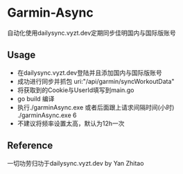 # Garmin-Async
自动化使用dailysync.vyzt.dev定期同步佳明国内与国际版账号



## Usage
- 在dailysync.vyzt.dev登陆并且添加国内与国际版账号
- 成功进行同步并抓包 uri:"/api/garmin/syncWorkoutData"
- 将获取到的Cookie与UserId填写到main.go
- go build 编译
- 执行./garminAsync.exe 或者后面跟上请求间隔时间(小时) ./garminAsync.exe 6
- 不建议将频率设置太高，默认为12h一次



## Reference
一切功劳归功于dailysync.vyzt.dev by Yan Zhitao 
